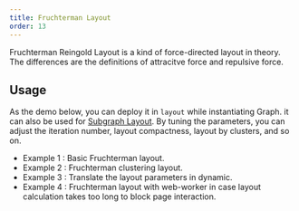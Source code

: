 ```yaml
---
title: Fruchterman Layout
order: 13
---
```


Fruchterman Reingold Layout is a kind of force-directed layout in theory. The differences are the definitions of attracitve force and repulsive force.

## Usage

As the demo below, you can deploy it in `layout` while instantiating Graph. it can also be used for [Subgraph Layout](/en/docs/manual/middle/layout/sub-layout). By tuning the parameters, you can adjust the iteration number, layout compactness, layout by clusters, and so on.

- Example 1 : Basic Fruchterman layout.
- Example 2 : Fruchterman clustering layout.
- Example 3 : Translate the layout parameters in dynamic.
- Example 4 : Fruchterman layout with web-worker in case layout calculation takes too long to block page interaction.
